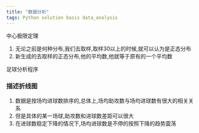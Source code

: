 ```yaml
---  
title: "数据分析"  
tags: Python solution basis data_analysis  
---  
```



中心极限定理
1. 无论之前是何种分布,我们去取样,取样30以上的时候,就可以认为是正态分布
2. 新生成的去取样的正态分布,他的平均数,他就等于原有的一个平均数

足球分析程序
### 描述折线图
1. 数据是按场均进球数排序的,总体上,场均助攻数与场均进球数有很大的相关关系
2. 但是具体的某一场球,助攻数和进球数差距可以很大
3. 在进球数稳定下降的情况下,场均进球数是不停的按照下降的趋势震荡